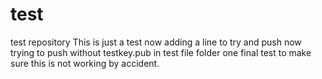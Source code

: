 # test
test repository
This is just a test 
now adding a line to try and push
now trying to push without testkey.pub in test file folder
one final test to make sure this is not working by accident.